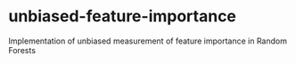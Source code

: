# unbiased-feature-importance
Implementation of unbiased measurement of feature importance in Random Forests
